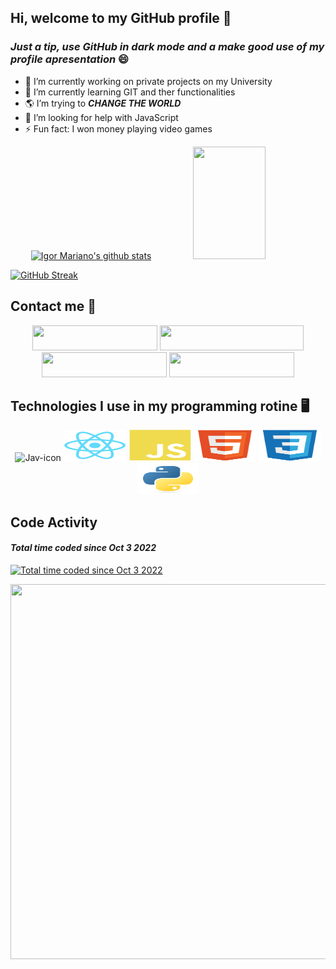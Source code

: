 ## Hi, welcome to my GitHub profile 👋
### ***Just a tip, use GitHub in dark mode and a make good use of my profile apresentation*** 😄

- 🔭 I’m currently working on private projects on my University
- 🌱 I’m currently learning GIT and ther functionalities
- 🌎 I’m trying to ***CHANGE THE WORLD***
- 🤔 I’m looking for help with JavaScript
- ⚡ Fun fact: I won money playing video games

<div align="center">
 <a href="https://github.com/IgorMariano25/github-readme-stats"><img height="180em" width="48%" src="https://github-readme-stats.vercel.app/api?username=IgorMariano25&show_icons=true&include_all_commits=true&count_private=true&theme=github_dark&hide_border=true" alt="Igor Mariano's github stats" /></a>  <a href="https://github.com/IgorMariano25/github-readme-stats"><img height="180em" width="48%" src="https://github-readme-stats.vercel.app/api/top-langs/?username=IgorMariano25&layout=compact&theme=github_dark&hide_border=true" /></a>
</div>


[![GitHub Streak](https://streak-stats.demolab.com?user=IgorMariano25&theme=github-dark-blue&border_radius=7.5&hide_border=true)](https://git.io/streak-stats)

<!-- Jim carrey Meme
 <div>
  <img width="480px" src="https://user-images.githubusercontent.com/89418737/199232610-b9c0376f-9a95-4826-901b-ee1c42c5d011.gif"></img> 
 </div> -->

## Contact me 📧
<div align="center">
  <a href="https://instagram.com/igor.mariano_" target="_blank"><img height="40" width="200" src="https://img.shields.io/badge/-Instagram-%23E4405F?style=for-the-badge&logo=instagram&logoColor=white"></a>
  <a href = "mailto:igor-mariano@outlook.com" target="_blank"><img height="40" width="230" src="https://img.shields.io/badge/Microsoft_Outlook-0078D4?style=for-the-badge&logo=microsoft-outlook&logoColor=white"></a>
  <a href="https://www.linkedin.com/in/igormarianodev/" target="_blank"><img height="40" width="200" src="https://img.shields.io/badge/-LinkedIn-%230077B5?style=for-the-badge&logo=linkedin&logoColor=white" target="_blank"></a>
  <a href="https://gitlab.com/IgorMariano25" target="_blank"><img height="40" width="200" src="https://img.shields.io/badge/GitLab-330F63?style=for-the-badge&logo=gitlab&logoColor=white"></a>
 </div>
 
## Technologies I use in my programming rotine 🖥️
<div align="center">
  <img alt="Jav-icon" height="50" width="100" src="https://cdn.jsdelivr.net/gh/devicons/devicon/icons/java/java-original.svg" />
  <img alt="React-icon" height="50" width="100" src="https://raw.githubusercontent.com/devicons/devicon/master/icons/react/react-original.svg">
  <img alt="Js-icon" height="50" width="100" src="https://raw.githubusercontent.com/devicons/devicon/master/icons/javascript/javascript-plain.svg">
  <img alt="HTML-icon" height="50" width="100" src="https://raw.githubusercontent.com/devicons/devicon/master/icons/html5/html5-original.svg">
  <img alt="CSS-icon" height="50" width="100" src="https://raw.githubusercontent.com/devicons/devicon/master/icons/css3/css3-original.svg">
  <img alt="Python-icon" height="50" width="100" src="https://raw.githubusercontent.com/devicons/devicon/master/icons/python/python-original.svg">
</div>

## Code Activity 
#### ***Total time coded since Oct 3 2022***
<p><a href="https://wakatime.com/@0b71d094-f479-4007-b768-49233a5edaf4"><img height="30" width="280"src="https://wakatime.com/badge/user/0b71d094-f479-4007-b768-49233a5edaf4.svg" alt="Total time coded since Oct 3 2022"</img></a></p>
<div align="center">
      <img  height="600" width="1000" src="https://wakatime.com/share/@0b71d094-f479-4007-b768-49233a5edaf4/46d7c5b6-4a3b-42f2-bc28-1a54a8ca24e1.svg"></img>
</div>

<!--- ![Snake animation](https://github.com/IgorMariano25/IgorMariano25/blob/output/github-contribution-grid-snake.svg) --->

  <!-- <!-<details>
    <summary>
      <img align="center" height="500" width="800" src="https://wakatime.com/share/@0b71d094-f479-4007-b768-49233a5edaf4/46d7c5b6-4a3b-42f2-bc28-1a54a8ca24e1.svg"></img>
    </summary>
  </details> -->
 </div>
